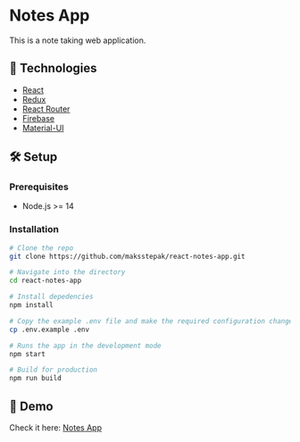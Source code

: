 # Notes App

This is a note taking web application.

## 🔧 Technologies

- [React](https://reactjs.org/)
- [Redux](https://redux.js.org/)
- [React Router](https://reactrouter.com/)
- [Firebase](https://firebase.google.com/)
- [Material-UI](https://material-ui.com/)

## 🛠️ Setup

### Prerequisites

- Node.js >= 14

### Installation

```bash
# Clone the repo
git clone https://github.com/maksstepak/react-notes-app.git

# Navigate into the directory
cd react-notes-app

# Install depedencies
npm install

# Copy the example .env file and make the required configuration changes in the .env file
cp .env.example .env

# Runs the app in the development mode
npm start

# Build for production
npm run build
```

## 🚀 Demo

Check it here: [Notes App](https://boring-benz-7c7627.netlify.app/)
